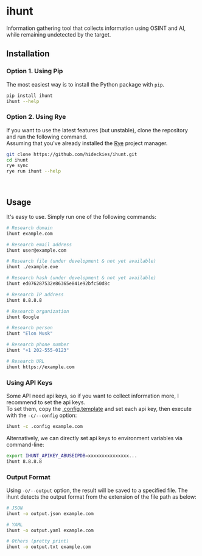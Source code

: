 # ihunt

Information gathering tool that collects information using OSINT and AI, while remaining undetected by the target.

## Installation

### Option 1. Using Pip

The most easiest way is to install the Python package with `pip`.

```sh
pip install ihunt
ihunt --help
```

### Option 2. Using Rye

If you want to use the latest features (but unstable), clone the repository and run the following command.  
Assuming that you've already installed the [Rye](https://github.com/astral-sh/rye) project manager.

```sh
git clone https://github.com/hideckies/ihunt.git
cd ihunt
rye sync
rye run ihunt --help
```

<br />

## Usage

It's easy to use. Simply run one of the following commands:

```sh
# Research domain
ihunt example.com

# Research email address
ihunt user@example.com

# Research file (under development & not yet available)
ihunt ./example.exe

# Research hash (under development & not yet available)
ihunt ed076287532e86365e841e92bfc50d8c

# Research IP address
ihunt 8.8.8.8

# Research organization
ihunt Google

# Research person
ihunt "Elon Musk"

# Research phone number
ihunt "+1 202-555-0123"

# Research URL
ihunt https://example.com
```

### Using API Keys

Some API need api keys, so if you want to collect information more, I recommend to set the api keys.  
To set them, copy the [.config.template](/.config.template) and set each api key, then execute with the `-c/--config` option:

```sh
ihunt -c .config example.com
```

Alternatively, we can directly set api keys to environment variables via command-line:

```sh
export IHUNT_APIKEY_ABUSEIPDB=xxxxxxxxxxxxxxx...
ihunt 8.8.8.8
```

### Output Format

Using `-o/--output` option, the result will be saved to a specified file. The ihunt detects the output format from the extension of the file path as below:

```sh
# JSON
ihunt -o output.json example.com

# YAML
ihunt -o output.yaml example.com

# Others (pretty print)
ihunt -o output.txt example.com
```